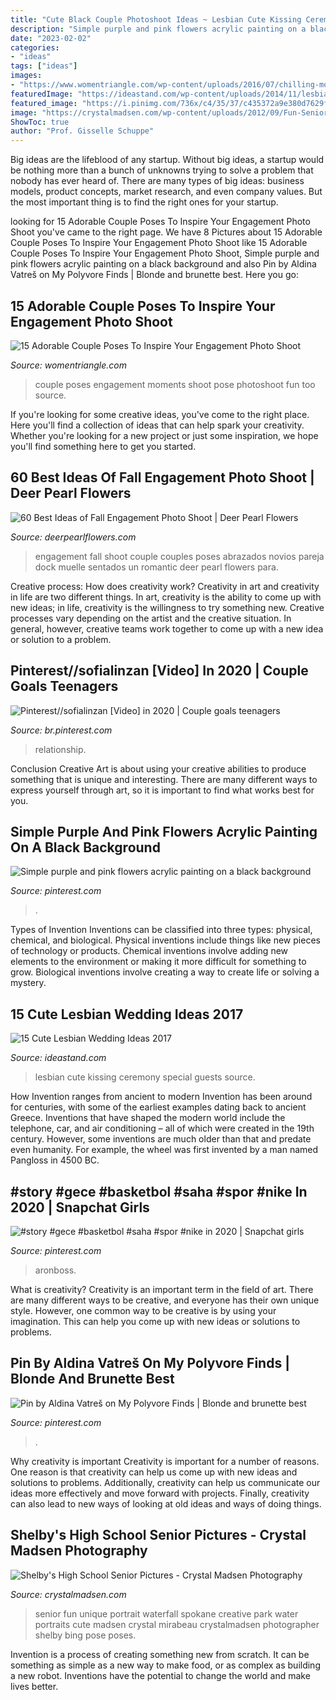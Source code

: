 ```yaml
---
title: "Cute Black Couple Photoshoot Ideas ~ Lesbian Cute Kissing Ceremony Special Guests Source"
description: "Simple purple and pink flowers acrylic painting on a black background"
date: "2023-02-02"
categories:
- "ideas"
tags: ["ideas"]
images:
- "https://www.womentriangle.com/wp-content/uploads/2016/07/chilling-moments.jpg"
featuredImage: "https://ideastand.com/wp-content/uploads/2014/11/lesbian-wedding-ideas/2-lesbian-wedding-ideas.jpg"
featured_image: "https://i.pinimg.com/736x/c4/35/37/c435372a9e380d7629f4648725b2fc45--friendship-gifts-blonde-and-brunette-best-friends.jpg"
image: "https://crystalmadsen.com/wp-content/uploads/2012/09/Fun-Senior-Photos-Spokane_003-1024x682.jpg"
ShowToc: true
author: "Prof. Gisselle Schuppe"
---
```



Big ideas are the lifeblood of any startup. Without big ideas, a startup would be nothing more than a bunch of unknowns trying to solve a problem that nobody has ever heard of. There are many types of big ideas: business models, product concepts, market research, and even company values. But the most important thing is to find the right ones for your startup.

	

		
looking for 15 Adorable Couple Poses To Inspire Your Engagement Photo Shoot you've came to the right page. We have 8 Pictures about 15 Adorable Couple Poses To Inspire Your Engagement Photo Shoot like 15 Adorable Couple Poses To Inspire Your Engagement Photo Shoot, Simple purple and pink flowers acrylic painting on a black background and also Pin by Aldina Vatreš on My Polyvore Finds | Blonde and brunette best. Here you go:
		
    
## 15 Adorable Couple Poses To Inspire Your Engagement Photo Shoot

<img loading=lazy src="https://www.womentriangle.com/wp-content/uploads/2016/07/chilling-moments.jpg" onerror="this.onerror=null;this.src='https://tse2.mm.bing.net/th?id=OIP.KA-NfKEm_FX8jFpSRKJGJgHaLH&amp;pid=15.1';" alt="15 Adorable Couple Poses To Inspire Your Engagement Photo Shoot">

_Source: womentriangle.com_

>couple poses engagement moments shoot pose photoshoot fun too source. 

	

If you're looking for some creative ideas, you've come to the right place. Here you'll find a collection of ideas that can help spark your creativity. Whether you're looking for a new project or just some inspiration, we hope you'll find something here to get you started.

    
## 60 Best Ideas Of Fall Engagement Photo Shoot | Deer Pearl Flowers

<img loading=lazy src="http://www.deerpearlflowers.com/wp-content/uploads/2016/08/Fall-Engagement-Photo-Shoot-and-Poses-Ideas-11.jpg" onerror="this.onerror=null;this.src='https://tse4.mm.bing.net/th?id=OIP.ViQ7cqe8klGcUC_XfpIBQQHaJ3&amp;pid=15.1';" alt="60 Best Ideas of Fall Engagement Photo Shoot | Deer Pearl Flowers">

_Source: deerpearlflowers.com_

>engagement fall shoot couple couples poses abrazados novios pareja dock muelle sentados un romantic deer pearl flowers para. 

	

Creative process: How does creativity work?
Creativity in art and creativity in life are two different things. In art, creativity is the ability to come up with new ideas; in life, creativity is the willingness to try something new. Creative processes vary depending on the artist and the creative situation. In general, however, creative teams work together to come up with a new idea or solution to a problem.

    
## Pinterest//sofialinzan [Video] In 2020 | Couple Goals Teenagers

<img loading=lazy src="https://i.pinimg.com/736x/99/96/5b/99965bcdc6f95bad99b0d21a4f987a31.jpg" onerror="this.onerror=null;this.src='https://tse4.mm.bing.net/th?id=OIP.WUzZWtJUcNPz83rWibhH5QHaNK&amp;pid=15.1';" alt="Pinterest//sofialinzan [Video] in 2020 | Couple goals teenagers">

_Source: br.pinterest.com_

>relationship. 

	

Conclusion
Creative Art is about using your creative abilities to produce something that is unique and interesting. There are many different ways to express yourself through art, so it is important to find what works best for you.

    
## Simple Purple And Pink Flowers Acrylic Painting On A Black Background

<img loading=lazy src="https://i.pinimg.com/736x/4a/6b/e3/4a6be3b7f1aae2623ccc2f2d4f343358.jpg" onerror="this.onerror=null;this.src='https://tse2.mm.bing.net/th?id=OIP.CGG4p0HxH_e_P-cukvtdhQHaJ8&amp;pid=15.1';" alt="Simple purple and pink flowers acrylic painting on a black background">

_Source: pinterest.com_

>. 

	

Types of Invention
Inventions can be classified into three types: physical, chemical, and biological. Physical inventions include things like new pieces of technology or products. Chemical inventions involve adding new elements to the environment or making it more difficult for something to grow. Biological inventions involve creating a way to create life or solving a mystery.

    
## 15 Cute Lesbian Wedding Ideas 2017

<img loading=lazy src="https://ideastand.com/wp-content/uploads/2014/11/lesbian-wedding-ideas/2-lesbian-wedding-ideas.jpg" onerror="this.onerror=null;this.src='https://tse4.mm.bing.net/th?id=OIP.wEd2A8CzCXY35FaUi7Gz8wHaLH&amp;pid=15.1';" alt="15 Cute Lesbian Wedding Ideas 2017">

_Source: ideastand.com_

>lesbian cute kissing ceremony special guests source. 

	

How Invention ranges from ancient to modern
Invention has been around for centuries, with some of the earliest examples dating back to ancient Greece. Inventions that have shaped the modern world include the telephone, car, and air conditioning – all of which were created in the 19th century. However, some inventions are much older than that and predate even humanity. For example, the wheel was first invented by a man named Pangloss in 4500 BC.

    
## #story #gece #basketbol #saha #spor #nike In 2020 | Snapchat Girls

<img loading=lazy src="https://i.pinimg.com/736x/31/f6/34/31f634c58ebe9574608a09301f2b3856.jpg" onerror="this.onerror=null;this.src='https://tse3.mm.bing.net/th?id=OIP.Js8L2t-JYYoitxufwEt6gwHaNK&amp;pid=15.1';" alt="#story #gece #basketbol #saha #spor #nike in 2020 | Snapchat girls">

_Source: pinterest.com_

>aronboss. 

	

What is creativity?
Creativity is an important term in the field of art. There are many different ways to be creative, and everyone has their own unique style. However, one common way to be creative is by using your imagination. This can help you come up with new ideas or solutions to problems.

    
## Pin By Aldina Vatreš On My Polyvore Finds | Blonde And Brunette Best

<img loading=lazy src="https://i.pinimg.com/736x/c4/35/37/c435372a9e380d7629f4648725b2fc45--friendship-gifts-blonde-and-brunette-best-friends.jpg" onerror="this.onerror=null;this.src='https://tse1.mm.bing.net/th?id=OIP.Sbd7JNNfEPhT2thrEXiP_QHaHa&amp;pid=15.1';" alt="Pin by Aldina Vatreš on My Polyvore Finds | Blonde and brunette best">

_Source: pinterest.com_

>. 

	

Why creativity is important
Creativity is important for a number of reasons. One reason is that creativity can help us come up with new ideas and solutions to problems. Additionally, creativity can help us communicate our ideas more effectively and move forward with projects. Finally, creativity can also lead to new ways of looking at old ideas and ways of doing things.

    
## Shelby&#039;s High School Senior Pictures - Crystal Madsen Photography

<img loading=lazy src="https://crystalmadsen.com/wp-content/uploads/2012/09/Fun-Senior-Photos-Spokane_003-1024x682.jpg" onerror="this.onerror=null;this.src='https://tse3.mm.bing.net/th?id=OIP.NcOpxwKhI_defv8g0gmQFAHaE7&amp;pid=15.1';" alt="Shelby&#039;s High School Senior Pictures - Crystal Madsen Photography">

_Source: crystalmadsen.com_

>senior fun unique portrait waterfall spokane creative park water portraits cute madsen crystal mirabeau crystalmadsen photographer shelby bing pose poses. 

	

Invention is a process of creating something new from scratch. It can be something as simple as a new way to make food, or as complex as building a new robot. Inventions have the potential to change the world and make lives better.

